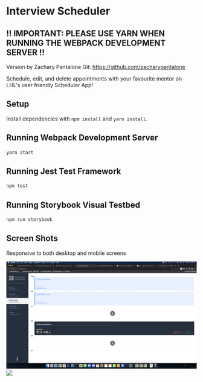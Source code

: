 # Interview Scheduler


## !! IMPORTANT: PLEASE USE YARN WHEN RUNNING THE WEBPACK DEVELOPMENT SERVER !!

Version by Zachary Pantalone
Git: https://github.com/zacharypantalone

Schedule, edit, and delete appointments with your favourite mentor on LHL's user friendly Scheduler App!

## Setup

Install dependencies with `npm install` and `yarn install`.

## Running Webpack Development Server

```sh
yarn start
```

## Running Jest Test Framework

```sh
npm test
```

## Running Storybook Visual Testbed

```sh
npm run storybook
```

## Screen Shots

Responsive to both desktop and mobile screens

![](Markdown/Screen%20Shot%202022-10-06%20at%209.14.50%20PM.png)
![](Markdown/Screen%20Shot%202022-10-06%20at%209.21.45%20PM.png)